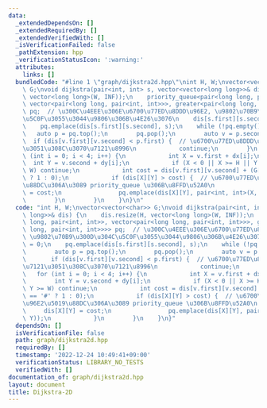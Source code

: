 ```yaml
---
data:
  _extendedDependsOn: []
  _extendedRequiredBy: []
  _extendedVerifiedWith: []
  _isVerificationFailed: false
  _pathExtension: hpp
  _verificationStatusIcon: ':warning:'
  attributes:
    links: []
  bundledCode: "#line 1 \"graph/dijkstra2d.hpp\"\nint H, W;\nvector<vector<char>>\
    \ G;\nvoid dijkstra(pair<int, int> s, vector<vector<long long>>& dis) {\n    dis.resize(H,\
    \ vector<long long>(W, INF));\n    priority_queue<pair<long long, pair<int, int>>,\
    \ vector<pair<long long, pair<int, int>>>, greater<pair<long long, pair<int, int>>>>\
    \ pq;  // \u300C\u4EEE\u306E\u6700\u77ED\u8DDD\u96E2, \u9802\u70B9\u300D\u304C\
    \u5C0F\u3055\u3044\u9806\u306B\u4E26\u3076\n    dis[s.first][s.second] = 0;\n\
    \    pq.emplace(dis[s.first][s.second], s);\n    while (!pq.empty()) {\n     \
    \   auto p = pq.top();\n        pq.pop();\n        auto v = p.second;\n      \
    \  if (dis[v.first][v.second] < p.first) {  // \u6700\u77ED\u8DDD\u96E2\u3067\u7121\
    \u3051\u308C\u3070\u7121\u8996\n            continue;\n        }\n        for\
    \ (int i = 0; i < 4; i++) {\n            int X = v.first + dx[i];\n          \
    \  int Y = v.second + dy[i];\n            if (X < 0 || X >= H || Y < 0 || Y >=\
    \ W) continue;\n            int cost = dis[v.first][v.second] + (G[X][Y] == '#'\
    \ ? 1 : 0);\n            if (dis[X][Y] > cost) {  // \u6700\u77ED\u8DDD\u96E2\u5019\
    \u88DC\u306A\u3089 priority_queue \u306B\u8FFD\u52A0\n                dis[X][Y]\
    \ = cost;\n                pq.emplace(dis[X][Y], pair<int, int>(X, Y));\n    \
    \        }\n        }\n    }\n}\n"
  code: "int H, W;\nvector<vector<char>> G;\nvoid dijkstra(pair<int, int> s, vector<vector<long\
    \ long>>& dis) {\n    dis.resize(H, vector<long long>(W, INF));\n    priority_queue<pair<long\
    \ long, pair<int, int>>, vector<pair<long long, pair<int, int>>>, greater<pair<long\
    \ long, pair<int, int>>>> pq;  // \u300C\u4EEE\u306E\u6700\u77ED\u8DDD\u96E2,\
    \ \u9802\u70B9\u300D\u304C\u5C0F\u3055\u3044\u9806\u306B\u4E26\u3076\n    dis[s.first][s.second]\
    \ = 0;\n    pq.emplace(dis[s.first][s.second], s);\n    while (!pq.empty()) {\n\
    \        auto p = pq.top();\n        pq.pop();\n        auto v = p.second;\n \
    \       if (dis[v.first][v.second] < p.first) {  // \u6700\u77ED\u8DDD\u96E2\u3067\
    \u7121\u3051\u308C\u3070\u7121\u8996\n            continue;\n        }\n     \
    \   for (int i = 0; i < 4; i++) {\n            int X = v.first + dx[i];\n    \
    \        int Y = v.second + dy[i];\n            if (X < 0 || X >= H || Y < 0 ||\
    \ Y >= W) continue;\n            int cost = dis[v.first][v.second] + (G[X][Y]\
    \ == '#' ? 1 : 0);\n            if (dis[X][Y] > cost) {  // \u6700\u77ED\u8DDD\
    \u96E2\u5019\u88DC\u306A\u3089 priority_queue \u306B\u8FFD\u52A0\n           \
    \     dis[X][Y] = cost;\n                pq.emplace(dis[X][Y], pair<int, int>(X,\
    \ Y));\n            }\n        }\n    }\n}"
  dependsOn: []
  isVerificationFile: false
  path: graph/dijkstra2d.hpp
  requiredBy: []
  timestamp: '2022-12-24 10:49:41+09:00'
  verificationStatus: LIBRARY_NO_TESTS
  verifiedWith: []
documentation_of: graph/dijkstra2d.hpp
layout: document
title: Dijkstra-2D
---
```

